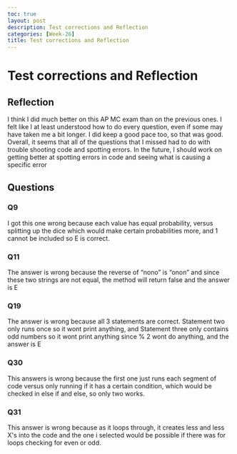 ```yaml
---
toc: true
layout: post
description: Test corrections and Reflection
categories: [Week-26]
title: Test corrections and Reflection
---
```


# Test corrections and Reflection

## Reflection

I think I did much better on this AP MC exam than on the previous ones. I felt like I at least understood how to do every question, even if some may have taken me a bit longer. I did keep a good pace too, so that was good. Overall, it seems that all of the questions that I missed had to do with trouble shooting code and spotting errors. In the future, I should work on getting better at spotting errors in code and seeing what is causing a specific error

## Questions

### Q9
I got this one wrong because each value has equal probability, versus splitting up the dice which would make certain probabilities more, and 1 cannot be included so E is correct.

### Q11
The answer is wrong because the reverse of “nono” is “onon” and since these two strings are not equal, the method will return false and the answer is E

### Q19
The answer is wrong because all 3 statements are correct. Statement two only runs once so it wont print anything, and Statement three only contains odd numbers so it wont print anything since % 2 wont do anything, and the answer is E

### Q30
This answers is wrong because the first one just runs each segment of code versus only running if it has a certain condition, which would be checked in else if and else, so only two works.

### Q31
This answer is wrong because as it loops through, it creates less and less X's into the code and the one i selected would be possible if there was for loops checking for even or odd.